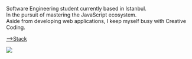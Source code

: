 
Software Engineering student currently based in Istanbul.  
In the pursuit of mastering the JavaScript ecosystem.  
Aside from developing web applications, I keep myself busy with Creative Coding.

[-->Stack](https://stackoverflow.com/users/11547130/emre-ozgun)

![](formations.gif)

<!--
**emre-ozgun/emre-ozgun** is a ✨ _special_ ✨ repository because its `README.md` (this file) appears on your GitHub profile.

Here are some ideas to get you started:

- 🔭 I’m currently working on ...
- 🌱 I’m currently learning ...
- 👯 I’m looking to collaborate on ...
- 🤔 I’m looking for help with ...
- 💬 Ask me about ...
- 📫 How to reach me: ...
- 😄 Pronouns: ...
- ⚡ Fun fact: ...
-->
